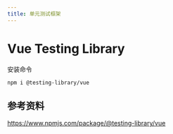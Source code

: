 ```yaml
---
title: 单元测试框架
---
```


# Vue Testing Library

安装命令

```shell
npm i @testing-library/vue
```

## 参考资料

<https://www.npmjs.com/package/@testing-library/vue>

